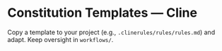 # Constitution Templates — Cline

Copy a template to your project (e.g., `.clinerules/rules/rules.md`) and adapt. Keep oversight in `workflows/`.
